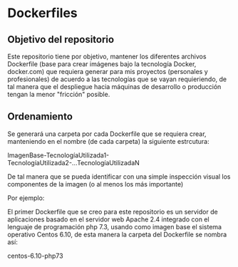 # Dockerfiles

## Objetivo del repositorio

Este repositorio tiene por objetivo, mantener los diferentes archivos Dockerfile (base para crear imágenes bajo la tecnología Docker, docker.com) que requiera generar para mis proyectos (personales y profesionales) de acuerdo a las tecnologías que se vayan requieriendo, de tal manera que el despliegue hacia máquinas de desarrollo o producción tengan la menor "fricción" posible.

## Ordenamiento

Se generará una carpeta por cada Dockerfile que se requiera crear, manteniendo en el nombre (de cada carpeta) la siguiente estrcutura:

ImagenBase-TecnologíaUtilizada1-TecnologíaUtilizada2-...TecnologíaUtilizadaN

De tal manera que se pueda identificar con una simple inspección visual los componentes de la imagen (o al menos los más importante)

Por ejemplo:

El primer Dockerfile que se creo para este repositorio es un servidor de aplicaciones basado en el servidor web Apache 2.4 integrado con el lenguaje de programación php 7.3, usando como imagen base el sistema operativo Centos 6.10, de esta manera la carpeta del Dockerfile se nombra así:

centos-6.10-php73

